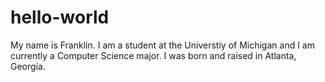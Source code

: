 # hello-world
My name is Franklin. I am a student at the Universtiy of Michigan and I am currently a Computer Science major. I was born and raised in Atlanta, Georgia.

